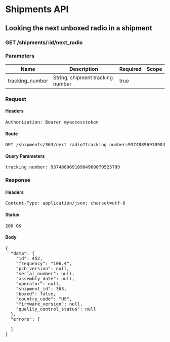 # Shipments API

## Looking the next unboxed radio in a shipment

### GET /shipments/:id/next_radio

### Parameters

| Name | Description | Required | Scope |
|------|-------------|----------|-------|
| tracking_number | String, shipment tracking number | true |  |

### Request

#### Headers

<pre>Authorization: Bearer myaccesstoken</pre>

#### Route

<pre>GET /shipments/363/next_radio?tracking_number=93748896910904960079523789</pre>

#### Query Parameters

<pre>tracking_number: 93748896910904960079523789</pre>

### Response

#### Headers

<pre>Content-Type: application/json; charset=utf-8</pre>

#### Status

<pre>200 OK</pre>

#### Body

<pre>{
  "data": {
    "id": 452,
    "frequency": "106.4",
    "pcb_version": null,
    "serial_number": null,
    "assembly_date": null,
    "operator": null,
    "shipment_id": 363,
    "boxed": false,
    "country_code": "US",
    "firmware_version": null,
    "quality_control_status": null
  },
  "errors": [

  ]
}</pre>
